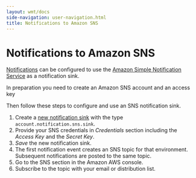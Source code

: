 ```yaml
---
layout: wmt/docs
side-navigation: user-navigation.html
title: Notifications to Amazon SNS
---
```


# Notifications to Amazon SNS

[Notifications](./notifications.html) can be configured to use the
[Amazon Simple Notification Service](https://aws.amazon.com/sns/) as a notification sink.

In preparation you need to create an Amazon SNS account and an access key

Then follow these steps to configure and use an SNS notification sink.

1. Create a [new notification sink](./notifications.html) with the type `account.notification.sns.sink`.
2. Provide your SNS credentials in _Credentials_ section including the _Access Key_ and the _Secret Key_.
3. _Save_ the new notification sink.
4. The first notification event creates an SNS topic for that environment. Subsequent notifications are posted to the
same topic.
5. Go to the SNS section in the Amazon AWS console.
6. Subscribe to the topic with your email or distribution list.
